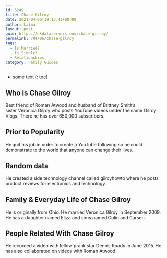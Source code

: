```yaml
---
id: 5249
title: Chase Gilroy
date: 2021-04-06T19:13:43+00:00
author: Laima
layout: post
guid: https://ukdataservers.com/chase-gilroy/
permalink: /04/06/chase-gilroy
tags:
  - Is Married?
  - Is Single?
  - Relationships
category: Family Guides
---
```


* some text
{: toc}


## Who is Chase Gilroy
                  
                  
                  
Best friend of Roman Atwood and husband of Brittney Smith&#8217;s sister Veronica Gilroy who posts YouTube videos under the name Gilroy Vlogs. There he has over 650,000 subscribers.
                  
              
            
              
            
                
                
                
## Prior to Popularity
                  
                  
                  
He quit his job in order to create a YouTube following so he could demonstrate to the world that anyone can change their lives.
                  
              
            
              
            
                
                
                
## Random data
                  
                  
                  
He created a side technology channel called gilroyhowto where he posts product reviews for electronics and technology.
                  
              
            
              
            
                
                
                
## Family & Everyday Life of Chase Gilroy
                  
                  
                  
He is originally from Ohio. He married Veronica Gilroy in September 2009. He has a daughter named Eliza and sons named Colin and Carsen.
                  
              
            
              
            
                
                
                
## People Related With Chase Gilroy
                  
                  
                  
He recorded a video with fellow prank star Dennis Roady in June 2015. He has also collaborated on videos with Roman Atwood.
                  
              
            
              
            
                
              
            
              
              
            
            
              
            
          
          
          